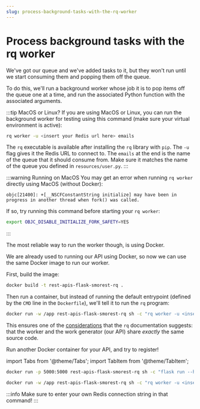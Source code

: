 ```yaml
--- 
slug: process-background-tasks-with-the-rq-worker
---
```


# Process background tasks with the rq worker

We've got our queue and we've added tasks to it, but they won't run until we start consuming them and popping them off the queue.

To do this, we'll run a background worker whose job it is to pop items off the queue one at a time, and run the associated Python function with the associated arguments.

:::tip MacOS or Linux?
If you are using MacOS or Linux, you can run the background worker for testing using this command (make sure your virtual environment is active):

```bash
rq worker -u <insert your Redis url here> emails
```

The `rq` executable is available after installing the `rq` library with `pip`. The `-u` flag gives it the Redis URL to connect to. The `emails` at the end is the name of the queue that it should consume from. Make sure it matches the name of the queue you defined in `resources/user.py`.
:::

:::warning Running on MacOS
You may get an error when running `rq worker` directly using MacOS (without Docker):

```text
objc[21400]: +[__NSCFConstantString initialize] may have been in progress in another thread when fork() was called.
```

If so, try running this command before starting your `rq worker`:

```bash
export OBJC_DISABLE_INITIALIZE_FORK_SAFETY=YES
```

:::

The most reliable way to run the worker though, is using Docker.

We are already used to running our API using Docker, so now we can use the same Docker image to run our worker.

First, build the image:

```bash
docker build -t rest-apis-flask-smorest-rq .
```

Then run a container, but instead of running the default entrypoint (defined by the `CMD` line in the `Dockerfile`), we'll tell it to run the `rq` program:

```bash
docker run -w /app rest-apis-flask-smorest-rq sh -c "rq worker -u <insert your Redis url here> emails"
```

This ensures one of the [considerations](https://python-rq.org/docs/#considerations-for-jobs) that the `rq` documentation suggests: that the worker and the work generator (our API) share _exactly_ the same source code.

Run another Docker container for your API, and try to register!

import Tabs from '@theme/Tabs';
import TabItem from '@theme/TabItem';

<div className="codeTabContainer">
<Tabs>
<TabItem value="app" label="Run the app" default>

```bash
docker run -p 5000:5000 rest-apis-flask-smorest-rq sh -c "flask run --host 0.0.0.0"
```

</TabItem>
<TabItem value="worker" label="Run the background worker">

```bash
docker run -w /app rest-apis-flask-smorest-rq sh -c "rq worker -u <insert your Redis url here> emails"
```

:::info
Make sure to enter your own Redis connection string in that command!
:::

</TabItem>
</Tabs>
</div>